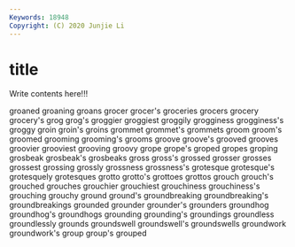 ```yaml
---
Keywords: 18948
Copyright: (C) 2020 Junjie Li
---
```


# title

Write contents here!!!
 
groaned 
groaning 
groans 
grocer 
grocer's 
groceries
grocers 
grocery 
grocery's 
grog 
grog's 
groggier 
groggiest 
groggily 
grogginess 
grogginess's
groggy 
groin 
groin's 
groins 
grommet 
grommet's 
grommets 
groom 
groom's 
groomed
grooming 
grooming's 
grooms 
groove 
groove's 
grooved 
grooves 
groovier 
grooviest 
grooving
groovy 
grope 
grope's 
groped 
gropes 
groping 
grosbeak 
grosbeak's 
grosbeaks 
gross
gross's 
grossed 
grosser 
grosses 
grossest 
grossing 
grossly 
grossness 
grossness's 
grotesque
grotesque's 
grotesquely 
grotesques 
grotto 
grotto's 
grottoes 
grottos 
grouch 
grouch's 
grouched
grouches 
grouchier 
grouchiest 
grouchiness 
grouchiness's 
grouching 
grouchy 
ground 
ground's 
groundbreaking
groundbreaking's 
groundbreakings 
grounded 
grounder 
grounder's 
grounders 
groundhog 
groundhog's 
groundhogs 
grounding
grounding's 
groundings 
groundless 
groundlessly 
grounds 
groundswell 
groundswell's 
groundswells 
groundwork 
groundwork's
group 
group's 
grouped 
